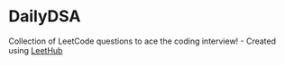 # DailyDSA
Collection of LeetCode questions to ace the coding interview! - Created using [LeetHub](https://github.com/QasimWani/LeetHub)
